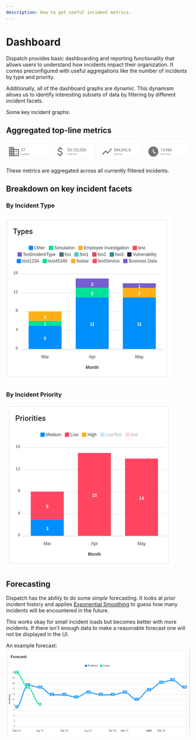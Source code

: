 ```yaml
---
description: How to get useful incident metrics.
---
```


# Dashboard

Dispatch provides basic dashboarding and reporting functionality that allows users to understand how incidents impact their organization. It comes preconfigured with useful aggregations like the number of incidents by type and priority.

Additionally, all of the dashboard graphs are dynamic. This dynamism allows us to identify interesting subsets of data by filtering by different incident facets.

Some key incident graphs:

## Aggregated top-line metrics

![](../.gitbook/assets/admin-ui-dashboard-top-line.png)

These metrics are aggregated across all currently filtered incidents.

## Breakdown on key incident facets

### By Incident Type

![](../.gitbook/assets/admin-ui-dashboard-type.png)

### By Incident Priority

![](../.gitbook/assets/admin-ui-dashboard-priority.png)

## Forecasting

Dispatch has the ability to do some _simple_ forecasting. It looks at prior incident history and applies [Exponential Smoothing](https://machinelearningmastery.com/exponential-smoothing-for-time-series-forecasting-in-python/#:~:text=Exponential%20smoothing%20is%20a%20time%20series%20forecasting%20method%20for%20univariate%20data.&text=Exponential%20smoothing%20forecasting%20methods%20are,decreasing%20weight%20for%20past%20observations) to guess how many incidents will be encountered in the future.

This works okay for small incident loads but becomes better with more incidents. If there isn't enough data to make a reasonable forecast one will not be displayed in the UI.

An example forecast:
![](../.gitbook/assets/admin-ui-dashboard-forecast.png)
